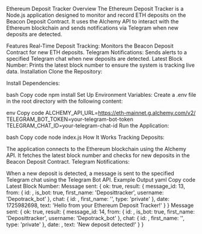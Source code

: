 Ethereum Deposit Tracker
Overview
The Ethereum Deposit Tracker is a Node.js application designed to monitor and record ETH deposits on the Beacon Deposit Contract. It uses the Alchemy API to interact with the Ethereum blockchain and sends notifications via Telegram when new deposits are detected.

Features
Real-Time Deposit Tracking: Monitors the Beacon Deposit Contract for new ETH deposits.
Telegram Notifications: Sends alerts to a specified Telegram chat when new deposits are detected.
Latest Block Number: Prints the latest block number to ensure the system is tracking live data.
Installation
Clone the Repository:

Install Dependencies:

bash
Copy code
npm install
Set Up Environment Variables: Create a .env file in the root directory with the following content:

env
Copy code
ALCHEMY_API_URL=https://eth-mainnet.g.alchemy.com/v2/
TELEGRAM_BOT_TOKEN=your-telegram-bot-token
TELEGRAM_CHAT_ID=your-telegram-chat-id
Run the Application:

bash
Copy code
node index.js
How It Works
Tracking Deposits:

The application connects to the Ethereum blockchain using the Alchemy API.
It fetches the latest block number and checks for new deposits in the Beacon Deposit Contract.
Telegram Notifications:

When a new deposit is detected, a message is sent to the specified Telegram chat using the Telegram Bot API.
Example Output
yaml
Copy code
Latest Block Number: 
Message sent: {
  ok: true,
  result: {
    message_id: 13,
    from: {
      id: ,
      is_bot: true,
      first_name: 'Deposittracker',
      username: 'Depotrack_bot'
    },
    chat: { id: , first_name: '', type: 'private' },
    date: 1725982698,
    text: 'Hello from your Ethereum Deposit Tracker!'
  }
}
Message sent: {
  ok: true,
  result: {
    message_id: 14,
    from: {
      id: ,
      is_bot: true,
      first_name: 'Deposittracker',
      username: 'Depotrack_bot'
    },
    chat: { id: , first_name: '', type: 'private' },
    date: ,
    text: 'New deposit detected!'
  }
}
